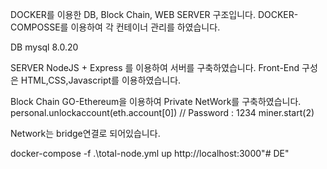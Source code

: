 DOCKER를 이용한 DB, Block Chain, WEB SERVER 구조입니다.
DOCKER-COMPOSSE를 이용하여 각 컨테이너 관리를 하였습니다.

DB 
    mysql 8.0.20

SERVER
    NodeJS + Express 를 이용하여 서버를 구축하였습니다.
    Front-End 구성은 HTML,CSS,Javascript를 이용하였습니다.

Block Chain
    GO-Ethereum을 이용하여 Private NetWork를 구축하였습니다.
        personal.unlockaccount(eth.account[0]) // Password : 1234
        miner.start(2)

Network는 bridge연결로 되어있습니다.
    
docker-compose -f .\total-node.yml up
http://localhost:3000"# DE" 
